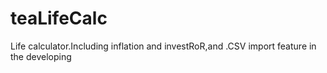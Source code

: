 teaLifeCalc
===========

Life calculator.Including inflation and investRoR,and .CSV import feature in the developing
